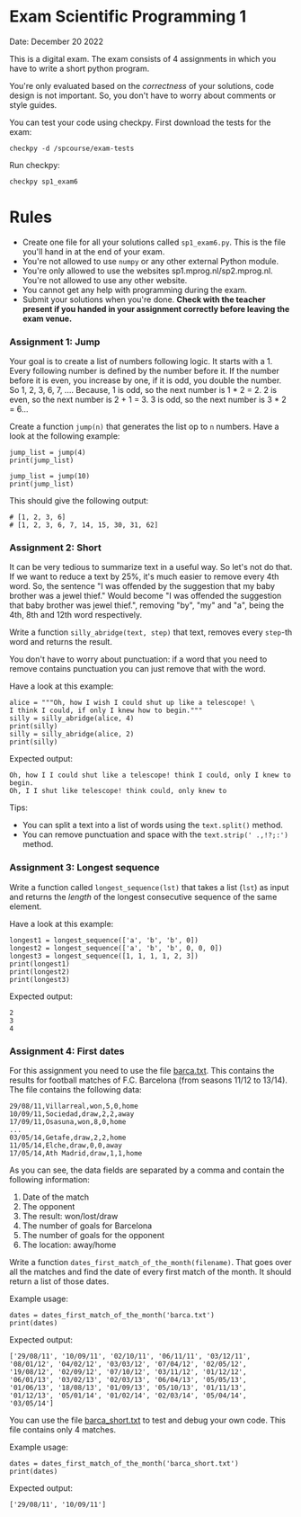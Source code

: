 # Exam Scientific Programming 1

Date: December 20 2022

This is a digital exam. The exam consists of 4 assignments in which you have to write a short python program.

You're only evaluated based on the _correctness_ of your solutions, code design is not important. So, you don't have to worry about comments or style guides.

You can test your code using checkpy. First download the tests for the exam:

    checkpy -d /spcourse/exam-tests

Run checkpy:

    checkpy sp1_exam6

# Rules

- Create one file for all your solutions called `sp1_exam6.py`. This is the file you'll hand in at the end of your exam.
- You're not allowed to use `numpy` or any other external Python module.
- You're only allowed to use the websites sp1.mprog.nl/sp2.mprog.nl. You're not allowed to use any other website.
- You cannot get any help with programming during the exam.
- Submit your solutions when you're done. **Check with the teacher present if you handed in your assignment correctly before leaving the exam venue.**

### Assignment 1: Jump

Your goal is to create a list of numbers following logic. It starts with a 1. Every following number is defined by the number before it. If the number before it is even, you increase by one, if it is odd, you double the number. So 1, 2, 3, 6, 7, .... Because, 1 is odd, so the next number is 1 * 2 = 2. 2 is even, so the next number is 2 + 1 = 3. 3 is odd, so the next number is 3 * 2 = 6...

Create a function `jump(n)` that generates the list op to `n` numbers. Have a look at the following example:

    jump_list = jump(4)
    print(jump_list)

    jump_list = jump(10)
    print(jump_list)

This should give the following output:

    # [1, 2, 3, 6]
    # [1, 2, 3, 6, 7, 14, 15, 30, 31, 62]

### Assignment 2: Short

It can be very tedious to summarize text in a useful way. So let's not do that. If we want to reduce a text by 25%, it's much easier to remove every 4th word. So, the sentence "I was offended by the suggestion that my baby brother was a jewel thief." Would become "I was offended the suggestion that baby brother was jewel thief.", removing "by", "my" and "a", being the 4th, 8th and 12th word respectively.

Write a function `silly_abridge(text, step)` that text, removes every `step`-th word and returns the result.

You don't have to worry about punctuation: if a word that you need to remove contains punctuation you can just remove that with the word.

Have a look at this example:

    alice = """Oh, how I wish I could shut up like a telescope! \
    I think I could, if only I knew how to begin."""
    silly = silly_abridge(alice, 4)
    print(silly)
    silly = silly_abridge(alice, 2)
    print(silly)

Expected output:

    Oh, how I I could shut like a telescope! think I could, only I knew to begin.
    Oh, I I shut like telescope! think could, only knew to

Tips:

- You can split a text into a list of words using the `text.split()` method.
- You can remove punctuation and space with the `text.strip(' .,!?;:')` method.

### Assignment 3: Longest sequence

Write a function called `longest_sequence(lst)` that takes a list (`lst`) as input and returns the *length* of the longest consecutive sequence of the same element.

Have a look at this example:

    longest1 = longest_sequence(['a', 'b', 'b', 0])
    longest2 = longest_sequence(['a', 'b', 'b', 0, 0, 0])
    longest3 = longest_sequence([1, 1, 1, 1, 2, 3])
    print(longest1)
    print(longest2)
    print(longest3)

Expected output:

    2
    3
    4

### Assignment 4: First dates

For this assignment you need to use the file [barca.txt](barca.txt). This contains the results for football matches of F.C. Barcelona (from seasons 11/12 to 13/14). The file contains the following data:

    29/08/11,Villarreal,won,5,0,home
    10/09/11,Sociedad,draw,2,2,away
    17/09/11,Osasuna,won,8,0,home
    ...
    03/05/14,Getafe,draw,2,2,home
    11/05/14,Elche,draw,0,0,away
    17/05/14,Ath Madrid,draw,1,1,home

As you can see, the data fields are separated by a comma and contain the following information:
1. Date of the match
2. The opponent
3. The result: won/lost/draw
4. The number of goals for Barcelona
5. The number of goals for the opponent
6. The location: away/home

Write a function `dates_first_match_of_the_month(filename)`. That goes over all the matches and find the date of every first match of the month. It should return a list of those dates.

Example usage:

    dates = dates_first_match_of_the_month('barca.txt')
    print(dates)

Expected output:

    ['29/08/11', '10/09/11', '02/10/11', '06/11/11', '03/12/11', '08/01/12', '04/02/12', '03/03/12', '07/04/12', '02/05/12', '19/08/12', '02/09/12', '07/10/12', '03/11/12', '01/12/12', '06/01/13', '03/02/13', '02/03/13', '06/04/13', '05/05/13', '01/06/13', '18/08/13', '01/09/13', '05/10/13', '01/11/13', '01/12/13', '05/01/14', '01/02/14', '02/03/14', '05/04/14', '03/05/14']

You can use the file [barca_short.txt](barca_short.txt) to test and debug your own code. This file contains only 4 matches.

Example usage:

    dates = dates_first_match_of_the_month('barca_short.txt')
    print(dates)

Expected output:

    ['29/08/11', '10/09/11']
